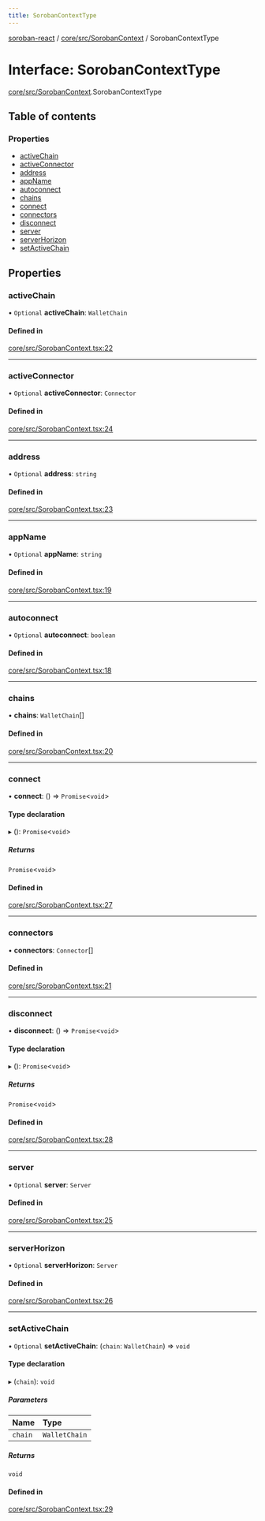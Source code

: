 ```yaml
---
title: SorobanContextType
---
```

[soroban-react](../README.md) / [core/src/SorobanContext](../modules/core_src_SorobanContext.md) / SorobanContextType

# Interface: SorobanContextType

[core/src/SorobanContext](../modules/core_src_SorobanContext.md).SorobanContextType

## Table of contents

### Properties

- [activeChain](core_src_SorobanContext.SorobanContextType.md#activechain)
- [activeConnector](core_src_SorobanContext.SorobanContextType.md#activeconnector)
- [address](core_src_SorobanContext.SorobanContextType.md#address)
- [appName](core_src_SorobanContext.SorobanContextType.md#appname)
- [autoconnect](core_src_SorobanContext.SorobanContextType.md#autoconnect)
- [chains](core_src_SorobanContext.SorobanContextType.md#chains)
- [connect](core_src_SorobanContext.SorobanContextType.md#connect)
- [connectors](core_src_SorobanContext.SorobanContextType.md#connectors)
- [disconnect](core_src_SorobanContext.SorobanContextType.md#disconnect)
- [server](core_src_SorobanContext.SorobanContextType.md#server)
- [serverHorizon](core_src_SorobanContext.SorobanContextType.md#serverhorizon)
- [setActiveChain](core_src_SorobanContext.SorobanContextType.md#setactivechain)

## Properties

### activeChain

• `Optional` **activeChain**: `WalletChain`

#### Defined in

[core/src/SorobanContext.tsx:22](https://github.com/paltalabs/soroban-react/blob/50e8963/packages/core/src/SorobanContext.tsx#L22)

___

### activeConnector

• `Optional` **activeConnector**: `Connector`

#### Defined in

[core/src/SorobanContext.tsx:24](https://github.com/paltalabs/soroban-react/blob/50e8963/packages/core/src/SorobanContext.tsx#L24)

___

### address

• `Optional` **address**: `string`

#### Defined in

[core/src/SorobanContext.tsx:23](https://github.com/paltalabs/soroban-react/blob/50e8963/packages/core/src/SorobanContext.tsx#L23)

___

### appName

• `Optional` **appName**: `string`

#### Defined in

[core/src/SorobanContext.tsx:19](https://github.com/paltalabs/soroban-react/blob/50e8963/packages/core/src/SorobanContext.tsx#L19)

___

### autoconnect

• `Optional` **autoconnect**: `boolean`

#### Defined in

[core/src/SorobanContext.tsx:18](https://github.com/paltalabs/soroban-react/blob/50e8963/packages/core/src/SorobanContext.tsx#L18)

___

### chains

• **chains**: `WalletChain`[]

#### Defined in

[core/src/SorobanContext.tsx:20](https://github.com/paltalabs/soroban-react/blob/50e8963/packages/core/src/SorobanContext.tsx#L20)

___

### connect

• **connect**: () => `Promise`\<`void`\>

#### Type declaration

▸ (): `Promise`\<`void`\>

##### Returns

`Promise`\<`void`\>

#### Defined in

[core/src/SorobanContext.tsx:27](https://github.com/paltalabs/soroban-react/blob/50e8963/packages/core/src/SorobanContext.tsx#L27)

___

### connectors

• **connectors**: `Connector`[]

#### Defined in

[core/src/SorobanContext.tsx:21](https://github.com/paltalabs/soroban-react/blob/50e8963/packages/core/src/SorobanContext.tsx#L21)

___

### disconnect

• **disconnect**: () => `Promise`\<`void`\>

#### Type declaration

▸ (): `Promise`\<`void`\>

##### Returns

`Promise`\<`void`\>

#### Defined in

[core/src/SorobanContext.tsx:28](https://github.com/paltalabs/soroban-react/blob/50e8963/packages/core/src/SorobanContext.tsx#L28)

___

### server

• `Optional` **server**: `Server`

#### Defined in

[core/src/SorobanContext.tsx:25](https://github.com/paltalabs/soroban-react/blob/50e8963/packages/core/src/SorobanContext.tsx#L25)

___

### serverHorizon

• `Optional` **serverHorizon**: `Server`

#### Defined in

[core/src/SorobanContext.tsx:26](https://github.com/paltalabs/soroban-react/blob/50e8963/packages/core/src/SorobanContext.tsx#L26)

___

### setActiveChain

• `Optional` **setActiveChain**: (`chain`: `WalletChain`) => `void`

#### Type declaration

▸ (`chain`): `void`

##### Parameters

| Name | Type |
| :------ | :------ |
| `chain` | `WalletChain` |

##### Returns

`void`

#### Defined in

[core/src/SorobanContext.tsx:29](https://github.com/paltalabs/soroban-react/blob/50e8963/packages/core/src/SorobanContext.tsx#L29)
